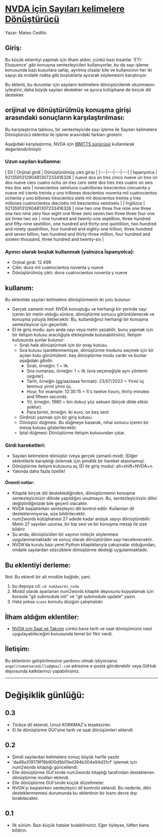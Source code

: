 # [NVDA için Sayıları kelimelere Dönüştürücü](https://github.com/savoirfairelinux/num2words)

Yazar: Mateo Cedillo

## Giriş:

Bu küçük eklentiyi yapmak için ilham aldım, çünkü bazı insanlar `ETI-Eloquence' gibi konuşma sentezleyicileri kullanıyorlar, bu da sayı işleme konusunda bazı kusurlara sahip, ayrılmış olsalar bile ve kullanıcının her iki sayıyı da ondalık nokta gibi boşluklarla ayırarak söylemesini karıştırıyor.  

Bu eklenti, bu durumlar için sayıların kelimelere dönüştürülerek okunmasını iyileştirir, daha büyük sayıları destekler ve ayrıca kütüphane de birçok dili destekler.

## orijinal ve dönüştürülmüş konuşma girişi arasındaki sonuçların karşılaştırılması:

Bu karşılaştırma tablosu, bir sentezleyicide sayı işleme ile Sayıları kelimelere Dönüştürücü eklentisi ile işleme arasındaki farkları gösterir.

Aşağıdaki karşılaştırma, NVDA için [IBMTTS sürücüsü](https://github.com/davidacm/NVDA-IBMTTS-Driver) kullanılarak değerlendirilmiştir.


### Uzun sayıları kullanma:

| Dil | Orijinal girdi | Dönüştürülmüş çıktı girişi |
|---|---|---|---|
| İspanyolca | 921359131290481307233416326 | nueve dos ún tres cinco nueve ún tres ún dos nueve cero cuatro ocho ún tres cero siete dos tres tres cuatro ún seis tres dos seis | novecientos veintiuno cuatrillones trescientos cincuenta y nueve mil ciento treinta y uno trillones doscientos noventa mil cuatrocientos ochenta y uno billones trescientos siete mil doscientos treinta y tres millones cuatrocientos dieciséis mil trescientos veintiséis |
| İngilizce | 921359131290481307233416326 | nine two one three five nine one three one two nine zero four eight one three zero seven two three three four one six three two six | nine hundred and twenty-one septillion, three hundred and fifty-nine sextillion, one hundred and thirty-one quintillion, two hundred and ninety quadrillion, four hundred and eighty-one trillion, three hundred and seven billion, two hundred and thirty-three million, four hundred and sixteen thousand, three hundred and twenty-six |

### Ayırıcı olarak boşluk kullanmak (yalnızca İspanyolca):

* Orjinal girdi: 12 499
* Çıktı: doce mil cuatrocientos noventa y nueve
*  Dönüştürülmüş çıktı: doce cuatrocientos noventa y nueve

## kullanım:

Bu eklentide sayıları kelimelere dönüştürmenin iki yolu bulunur:

* Gerçek zamanlı mod: NVDA konuştuğu ve herhangi bir yerinde sayı içeren bir metin olduğu sürece, dönüştürme sonucu görüntülenecek ve konuşma yoluyla iletilecektir. Bu, kullandığınız herhangi bir konuşma sentezleyicisi için geçerlidir.
* El ile giriş modu: aynı anda sayı veya metin yazabilir, bunu yapmak için bir iletişim kutusu aracılığıyla etkileşimde bulunabilirsiniz. İletişim kutusunda şunlar bulunur:
	* Sıralı hale dönüştürmek için bir onay kutusu.
	* Sıra kutusu işaretlenmemişse, dönüştürme modunu seçmek için bir açılan kutu görüntülenir. beş dönüştürme modu vardır ve bunlar aşağıdaki gibidir:
		* Sıralı, örneğin: 1 = ilk.
		* Sıra numarası, örneğin: 1 = ilk (sıra seçeneğiyle aynı yöntemi uygular).
		* Tarih, örneğin (gg/aa/aaaa formatı): 23/07/2023 = Yirmi üç temmuz yirmi yirmi üç.
		* Hour, for example: 12:30:15 = It's twelve hours, thirty minutes and fifteen seconds.
		* Yıl, örneğin: 1980 = bin dokuz yüz seksen (birçok dilde etkisi yoktur).
		* Para birimi, örneğin: iki euro, on beş sent
	* Girdinizi yazmak için bir giriş kutusu.
	* Dönüştür düğmesi. Bu düğmeye basarak, nihai sonucu içeren bir mesaj kutusu gösterilecektir.
	* İptal düğmesi: Dönüştürme iletişim kutusundan çıkar.

### Girdi hareketleri:

* Sayıları kelimelere dönüştür (veya gerçek zamanlı mod): (Diğer eklentilerle karışıklığı önlemek için şimdilik bir hareket atanmamış).
* Dönüştürme iletişim kutusunu aç (El ile giriş modu): alt+shift+NVDA+n.
* Yakında daha fazla özellik!

#### Önemli notlar:

* Kitaplık birçok dili desteklediğinden, dönüştürmenin konuşma sentezleyicinizin dilinde yapıldığını unutmayın. Bu, sentezleyicinizin dilini değiştirdiğinizde bile geçerli olacaktır.
* NVDA başlatılırken sentezleyici dili kontrol edilir. Kullanılan dil desteklenmiyorsa, size bildirilecektir.
* num2words kütüphanesi 27 adede kadar ardışık sayıyı dönüştürebilir. Metin 27 sayıdan uzunsa, bir bip sesi ve bir konuşma mesajı ile size bildirir.
* Şu anda, dönüştürülen bir sayının imleçle söylenmesi uygulanmamaktadır ve sonuç olarak dönüştürülen sayı hecelenecektir.
* NVDA'da kurulu bazı yerel Python kitaplıklarıyla çakışmalar olduğundan, ondalık sayılardan sözcüklere dönüştürme desteği uygulanmaktadır.

## Bu eklentiyi derleme:

Not: Bu eklenti bir alt modüle bağlıdır, yani:

1. bu depoya cd: `cd num2words_nvda`
2. Modül olarak ayarlanan num2words kitaplık deposunu kopyalamak için konsola "git submodule init" ve "git submodule update" yazın.
3. Hata yoksa `scons` komutu düzgün çalışmalıdır.

## İlham aldığım eklentiler:

* [NVDA için Saat ve Takvim](https://addons.nvda-project.org/addons/clock.en.html) çünkü bana tarih ve saat dönüşümünü nasıl uygulayabileceğim konusunda temel bir fikir verdi.

## İletişim:

Bu eklentinin geliştirilmesine yardımcı olmak istiyorsanız `angelitomateocedillo@gmail.com` adresine e-posta gönderebilir veya GitHub deposunda katkılarınızı yapabilirsiniz.

---

# Değişiklik günlüğü:

## 0.3

* Türkçe dil eklendi, Umut KORKMAZ'a teşekkürler.
* El ile  dönüştürme GUI'sine tarih ve saat dönüşümleri eklendi.

## 0.2

* Şimdi sayılardan kelimelere sonuç büyük harfle yazılır.
* 'da48a319179f19b900d5b01ed394b304e94d31cf' işlemek için num2words kitaplığı güncellendi.
* Elle dönüştürme GUI'sinde num2words kitaplığı tarafından desteklenen dönüştürme modları eklendi.
* Elle dönüştürme GUI'sinde küçük düzeltmeler.
* NVDA'yı başlatırken sentezleyici dil kontrolü eklendi. Bu nedenle, dilin desteklenmemesi durumunda bu eklentinin bir kısmı devre dışı bırakılacaktır.

## 0.1

* İlk sürüm. Bazı küçük hatalar bulabilirsiniz. Eğer öyleyse, lütfen bana bildirin.